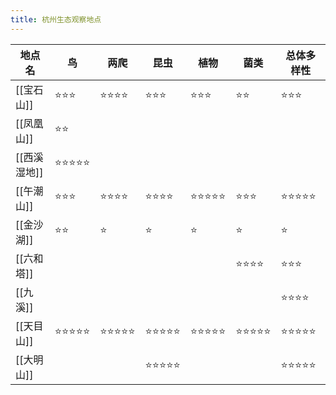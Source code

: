 ```yaml
---
title: 杭州生态观察地点
---
```

| 地点名 | 鸟 | 两爬 | 昆虫 | 植物 | 菌类 | 总体多样性 |
| ---- | ---- | ---- | ---- | ---- | ---- | ---- |
| [[宝石山]] | ⭐⭐⭐ | ⭐⭐⭐⭐ | ⭐⭐⭐ | ⭐⭐⭐ | ⭐⭐ | ⭐⭐⭐ |
| [[凤凰山]] | ⭐⭐ |  |  |  |  |  |
| [[西溪湿地]] | ⭐⭐⭐⭐⭐ |  |  |  |  |  |
| [[午潮山]] | ⭐⭐⭐ | ⭐⭐⭐⭐ | ⭐⭐⭐⭐ | ⭐⭐⭐⭐⭐ | ⭐⭐⭐ | ⭐⭐⭐⭐⭐ |
| [[金沙湖]] | ⭐⭐ | ⭐ | ⭐ | ⭐ | ⭐ | ⭐ |
| [[六和塔]] |  |  |  |  | ⭐⭐⭐⭐ | ⭐⭐⭐ |
| [[九溪]] |  |  |  |  |  | ⭐⭐⭐⭐ |
| [[天目山]] | ⭐⭐⭐⭐⭐ | ⭐⭐⭐⭐⭐ | ⭐⭐⭐⭐⭐ | ⭐⭐⭐⭐⭐ | ⭐⭐⭐⭐⭐ | ⭐⭐⭐⭐⭐ |
| [[大明山]] |  |  | ⭐⭐⭐⭐⭐ |  |  | ⭐⭐⭐⭐⭐ |
